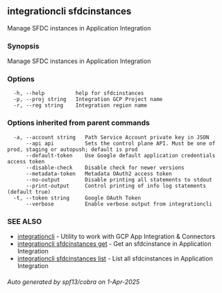 ## integrationcli sfdcinstances

Manage SFDC instances in Application Integration

### Synopsis

Manage SFDC instances in Application Integration

### Options

```
  -h, --help          help for sfdcinstances
  -p, --proj string   Integration GCP Project name
  -r, --reg string    Integration region name
```

### Options inherited from parent commands

```
  -a, --account string   Path Service Account private key in JSON
      --api api          Sets the control plane API. Must be one of prod, staging or autopush; default is prod
      --default-token    Use Google default application credentials access token
      --disable-check    Disable check for newer versions
      --metadata-token   Metadata OAuth2 access token
      --no-output        Disable printing all statements to stdout
      --print-output     Control printing of info log statements (default true)
  -t, --token string     Google OAuth Token
      --verbose          Enable verbose output from integrationcli
```

### SEE ALSO

* [integrationcli](integrationcli.md)	 - Utility to work with GCP App Integration & Connectors
* [integrationcli sfdcinstances get](integrationcli_sfdcinstances_get.md)	 - Get an sfdcinstance in Application Integration
* [integrationcli sfdcinstances list](integrationcli_sfdcinstances_list.md)	 - List all sfdcinstances in Application Integration

###### Auto generated by spf13/cobra on 1-Apr-2025

